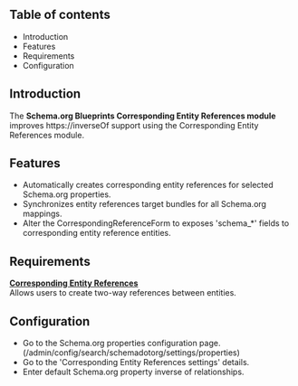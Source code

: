 Table of contents
-----------------

* Introduction
* Features
* Requirements
* Configuration


Introduction
------------

The **Schema.org Blueprints Corresponding Entity References module** improves 
https://inverseOf support using the Corresponding Entity References module.

Features
--------

- Automatically creates corresponding entity references for selected 
  Schema.org properties.
- Synchronizes entity references target bundles for all Schema.org mappings.
- Alter the CorrespondingReferenceForm to exposes 'schema_*' fields to 
  corresponding entity reference entities.


Requirements
------------

**[Corresponding Entity References](https://www.drupal.org/project/cer)**        
Allows users to create two-way references between entities.


Configuration
-------------

- Go to the Schema.org properties configuration page.  
  (/admin/config/search/schemadotorg/settings/properties)
- Go to the 'Corresponding Entity References settings' details.
- Enter default Schema.org property inverse of relationships.
